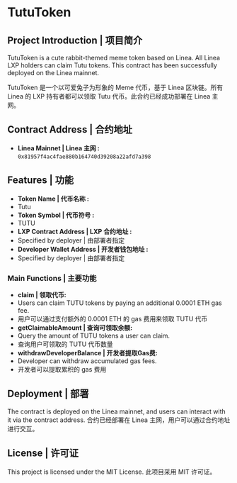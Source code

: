 # TutuToken

## Project Introduction | 项目简介
TutuToken is a cute rabbit-themed meme token based on Linea. All Linea LXP holders can claim Tutu tokens. This contract has been successfully deployed on the Linea mainnet.

TutuToken 是一个以可爱兔子为形象的 Meme 代币，基于 Linea 区块链。所有 Linea 的 LXP 持有者都可以领取 Tutu 代币。此合约已经成功部署在 Linea 主网。

## Contract Address | 合约地址 
- **Linea Mainnet | Linea 主网 :** 
`0x81957f4ac4fae880b164740d39208a22afd7a398`

## Features | 功能 
- **Token Name | 代币名称 :** 
- Tutu
- **Token Symbol | 代币符号 :** 
- TUTU
- **LXP Contract Address | LXP 合约地址 :** 
- Specified by deployer | 由部署者指定
- **Developer Wallet Address | 开发者钱包地址 :** 
- Specified by deployer | 由部署者指定

### Main Functions | 主要功能 
- **claim | 领取代币:** 
- Users can claim TUTU tokens by paying an additional 0.0001 ETH gas fee. 
- 用户可以通过支付额外的 0.0001 ETH 的 gas 费用来领取 TUTU 代币
- **getClaimableAmount | 查询可领取余额:** 
- Query the amount of TUTU tokens a user can claim. 
- 查询用户可领取的 TUTU 代币数量
- **withdrawDeveloperBalance | 开发者提取Gas费:** 
- Developer can withdraw accumulated gas fees. 
- 开发者可以提取累积的 gas 费用

## Deployment | 部署
The contract is deployed on the Linea mainnet, and users can interact with it via the contract address.
合约已经部署在 Linea 主网，用户可以通过合约地址进行交互。

## License | 许可证
This project is licensed under the MIT License.
此项目采用 MIT 许可证。
